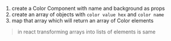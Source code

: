 1. create a Color Component with name and background as props
2. create an array of objects with `color value hex` and `color name`
3. map that array which will return an array of Color elements

> in react transforming arrays into lists of elements is same
